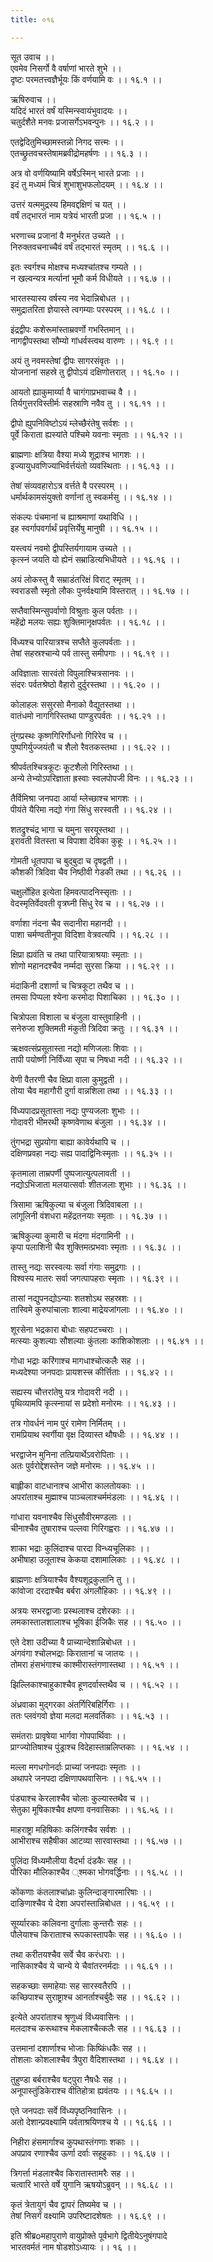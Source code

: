 ```yaml
---
title: ०१६

---
```

सूत उवाच ।।  
एवमेव निसर्गो वै वर्षाणां भारते शुभे ।।  
दृष्टः परमतत्त्वज्ञैर्भूयः किं वर्णयामि वः ।। १६.१ ।।  
  
ऋषिरुवाच ।।  
यदिदं भारतं वर्षं यस्मिन्स्वायंभुवादयः ।।  
चतुर्दशैते मनवः प्रजासर्गेऽभवन्पुनः ।। १६.२ ।।  
  
एतद्वेदितुमिच्छामस्तन्नो निगद सत्त्मः ।।  
एतच्छ्रुतवचस्तेषामब्रवीद्रोमहर्षणः ।। १६.३ ।।  
  
अत्र वो वर्णयिष्यामि वर्षेऽस्मिन् भारते प्रजाः ।।  
इदं तु मध्यमं चित्रं शुभाशुभफलोदयम् ।। १६.४ ।।  
  
उत्तरं यत्ममुद्रस्य हिमवद्दक्षिणं च यत् ।।  
वर्षं तद्भारतं नाम यत्रेयं भारती प्रजा ।। १६.५ ।।  
  
भरणाच्च प्रजानां वै मनुर्भरत उच्यते ।।  
निरुक्तवचनाच्चैवं वर्षं तद्भारतं स्मृतम् ।। १६.६ ।।  
  
इतः स्वर्गश्च मोक्षश्च मध्यश्चांतश्च गम्यते ।।  
न खल्वन्यत्र मर्त्यानां भूमौ कर्म विधीयते ।। १६.७ ।।  
  
भारतस्यास्य वर्षस्य नव भेदान्निबोधत ।।  
समुद्रातरिता ज्ञेयास्ते त्वगम्याः परस्परम् ।। १६.८ ।।  
  
इंद्रद्वीपः कशेरूमांस्ताम्रवर्णो गभस्तिमान् ।।  
नागद्वीपस्तथा सौम्यो गांधर्वस्त्वथ वारुणः ।। १६.९ ।।  
  
अयं तु नवमस्तेषां द्वीपः सागरसंवृतः ।।  
योजनानां सहस्रे तु द्वीपोऽयं दक्षिणोत्तरात् ।। १६.१० ।।  
  
आयतो ह्याकुमार्य्या वै चागंगाप्रभवाच्च वै ।।  
तिर्यगुत्तरविस्तीर्मः सहस्राणि नवैव तु ।। १६.११ ।।  
  
द्वीपो ह्युपनिविष्टोऽयं म्लेच्छैरंतेषु सर्वशः ।।  
पूर्वे किराता ह्यस्यांते पश्चिमे यवनाः स्मृताः ।। १६.१२ ।।  
  
ब्राह्मणाः क्षत्रिया वैश्या मध्ये शूद्राश्च भागशः ।।  
इज्यायुधवणिज्याभिर्वर्त्तयंतो व्यवस्थिताः ।। १६.१३ ।।  
  
तेषां संव्यवहारोऽत्र वर्त्तते वै परस्परम् ।।  
धर्मार्थकामसंयुक्तो वर्णानां तु स्वकर्मसु ।। १६.१४ ।।  
  
संकल्पः पंचमानां च ह्याश्रमाणां यथाविधि ।।  
इह स्वर्गापवर्गार्थं प्रवृत्तिर्येषु मानुषी ।। १६.१५ ।।  
  
यस्त्वयं नवमो द्वीपस्तिर्यगायाम उच्यते ।।  
कृत्स्नं जयति यो ह्येनं सम्राडित्यभिधीयते ।। १६.१६ ।।  
  
अयं लोकस्तु वै सम्राडंतरिक्षं विराट् स्मृतम् ।।  
स्वराडसौ स्मृतो लौकः पुनर्वक्ष्यामि विस्तरात् ।। १६.१७ ।।  
  
सप्तैवास्मिन्सुपर्वाणो विश्रुताः कुल पर्वताः ।।  
महेंद्रो मलयः सह्यः शुक्तिमानृक्षपर्वतः ।। १६.१८ ।।  
  
विंध्यश्च पारियात्रश्च सप्तैते कुलपर्वताः ।।  
तेषां सहस्रश्चान्ये पर्व तास्तु समीपगाः ।। १६.१९ ।।  
  
अविज्ञाताः सारवंतो विपुलाश्चित्रसानवः ।।  
संदरः पर्वतश्रेष्ठो वैहारो दुर्दुरस्तथा ।। १६.२० ।।  
  
कोलाहलः ससुरसो मैनाको वैद्युतस्तथा ।।  
वातंधमो नागगिरिस्तथा पाण्डुरपर्वतः ।। १६.२१ ।।  
  
तुंगप्रस्थः कृष्णगिरिर्गोधनो गिरिरेव च ।।  
पुष्पगिर्युज्जयंतौ च शैलो रैवतकस्तथा ।। १६.२२ ।।  
  
श्रीपर्वतश्चित्रकूटः कूटशैलो गिरिस्तथा ।।  
अन्ये तेभ्योऽपरिज्ञाता ह्रस्वाः स्वलपोपजी विनः ।। १६.२३ ।।  
  
तैर्विमिश्रा जनपदा आर्या म्लेच्छाश्च भागशः ।।  
पीयंते यैरिमा नद्यो गंगा सिंधु सरस्वती ।। १६.२४ ।।  
  
शतद्रुश्चंद्र भागा च यमुना सरयूस्तथा ।।  
इरावती वितस्ता च विपाशा देविका कुहूः ।। १६.२५ ।।  
  
गोमती धूतपापा च बुद्बुदा च दृषद्वती ।।  
कौशकी त्रिदिवा चैव निष्ठीवी गेडकी तथा ।। १६.२६ ।।  
  
चक्षुर्लोहित इत्येता हिमवत्पादनिस्सृताः ।।  
वेदस्मृतिर्वेदवती वृत्रघ्नी सिंधु रेव च ।। १६.२७ ।।  
  
वर्णाशा नंदना चैव सदानीरा महानदी ।।  
पाशा चर्मण्वतीनूपा विदिशा वेत्रवत्यपि ।। १६.२८ ।।  
  
क्षिप्रा ह्यवंति च तथा पारियात्राश्रयाः स्मृताः ।।  
शोणो महानदश्चैव नर्म्मदा सुरसा क्रिया ।। १६.२९ ।।  
  
मंदाकिनी दशार्णा च चित्रकूटा तथैव च ।।  
तमसा पिप्पला श्येना करमोदा पिशाचिका ।। १६.३० ।।  
  
चित्रोपला विशाला च बंजुला वास्तुवाहिनी ।।  
सनेरुजा शुक्तिमती मंकुती त्रिदिवा क्रतुः ।। १६.३१ ।।  
  
ऋक्षवत्संप्रसूतास्ता नद्यो मणिजलाः शिवाः ।।  
तापी पयोष्णी निर्विंध्या सृपा च निषधा नदी ।। १६.३२ ।।  
  
वेणी वैतरणी चैव क्षिप्रा वाला कुमुद्वती ।।  
तोया चैव महागौरी दुर्गा वान्नशिला तथा ।। १६.३३ ।।  
  
विंध्यपादप्रसूतास्ता नद्यः पुण्यजलाः शुभाः ।।  
गोदावरी भीमरथी कृष्णवेणाथ बंजुला ।। १६.३४ ।।  
  
तुंगभद्रा सुप्रयोगा बाह्या कावेर्यथापि च ।।  
दक्षिणप्रवहा नद्यः सह्य पादाद्विनिःस्मृताः ।। १६.३५ ।।  
  
कृतमाला ताम्रपर्णी पुष्पजात्युत्पलावती ।।  
नद्योऽभिजाता मलयात्सर्वाः शीतजलाः शुभाः ।। १६.३६ ।।  
  
त्रिसामा ऋषिकुल्या च बंजुला त्रिदिवाबला ।।  
लांगूलिनी वंशधरा महेंद्रतनयाः स्मृताः ।। १६.३७ ।।  
  
ऋषिकुल्या कुमारी च मंदगा मंदगामिनी ।।  
कृपा पलाशिनी चैव शुक्तिमत्प्रभवाः स्मृताः ।। १६.३८ ।।  
  
तास्तु नद्यः सरस्वत्यः सर्वा गंगाः समुद्रगाः ।।  
विश्वस्य मातरः सर्वा जगत्पापहराः स्मृताः ।। १६.३९ ।।  
  
तासां नद्युपनद्योऽन्याः शतशोऽथ सहस्रशः ।।  
तास्विमे कुरुपांचालाः शाल्वा माद्रेयजांगलाः ।। १६.४० ।।  
  
शूरसेना भद्रकारा बोधाः सहपटच्चराः ।।  
मत्स्याः कुशल्याः सौशल्याः कुंतलाः काशिकोशलाः ।। १६.४१ ।।  
  
गोधा भद्राः करिंगाश्च मागधाश्चोत्कलैः सह ।।  
मध्यदेश्या जनपदाः प्रायशस्त्त्र कीर्त्तिताः ।। १६.४२ ।।  
  
सह्यस्य चौत्तरांतेषु यत्र गोदावरी नदी ।।  
पृथिव्यामपि कृत्स्नायां स प्रदेशो मनोरमः ।। १६.४३ ।।  
  
तत्र गोवर्धनं नाम पुरं रामेण निर्मितम् ।।  
रामप्रियाथ स्वर्गीया वृक्ष दिव्यास्त थौषधीः ।। १६.४४ ।।  
  
भरद्वाजेन मुनिना तत्प्रियार्थेऽवरोपिताः ।।  
अतः पुर्वरोद्देशस्तेन जज्ञे मनोरमः ।। १६.४५ ।।  
  
बाह्लीका वाटधानाश्च आभीरा कालतोयकाः ।।  
अपरांताश्च मुह्माश्च पाञ्चलाश्चर्ममंडलाः ।। १६.४६ ।।  
  
गांधारा यवनाश्चैव सिंधुसौवीरमण्डलाः ।।  
चीनाश्चैव तुषाराश्च पल्लवा गिरिगह्वराः ।। १६.४७ ।।  
  
शाका भद्राः कुलिंदाश्च पारदा विन्ध्यचूलिकाः ।।  
अभीषाहा उलूताश्च केकया दशामालिकाः ।। १६.४८ ।।  
  
ब्राह्मणाः क्षत्रियाश्चैव वैश्यशूद्रकुलानि तु ।।  
कांवोजा दरदाश्चैव बर्बरा अंगलौहिकाः ।। १६.४९ ।।  
  
अत्रयः सभरद्वाजाः प्रस्थलाश्च दशेरकाः ।।  
लमकास्तालशालाश्च भूषिका ईजिकैः सह ।। १६.५० ।।  
  
एते देशा उदीच्या वै प्राच्यान्देशान्निबोधत ।।  
अंगवंगा श्चोलभद्राः किरातानां च जातयः ।।  
तोमरा हंसभंगाश्च काश्मीरास्तंगणास्तथा ।। १६.५१ ।।  
  
झिल्लिकाश्चाहुकाश्चैव हूणदर्वास्तथैव च ।। १६.५२ ।।  
  
अंध्रवाका मुद्गरका अंतर्गिरिबहिर्गिराः ।।  
ततः प्लवंगवो ज्ञेया मलदा मलवर्तिकाः ।। १६.५३ ।।  
  
समंतराः प्रावृषेया भार्गवा गोपपार्थिवाः ।।  
प्राग्ज्योतिषाश्च पुंड्राश्च विदेहास्ताम्रलिप्तकाः ।। १६.५४ ।।  
  
मल्ला मगधगोनर्दाः प्राच्यां जनपदाः स्मृताः ।।  
अथापरे जनपदा दक्षिणापथवासिनः ।। १६.५५ ।।  
  
पंड्याश्च केरलाश्चैव चोलाः कुल्यास्तथैव च ।।  
सेतुका मूषिकाश्चैव क्षपणा वनवासिकाः ।। १६.५६ ।।  
  
माहराष्ट्रा महिषिकाः कलिंगश्चैव सर्वशः ।।  
आभीराश्च सहैषीका आटव्या सारवास्तथा ।। १६.५७ ।।  
  
पुलिंदा विंध्यमौलीया वैदर्भा दंडकैः सह ।।  
पौरिका मौलिकाश्चैव ्श्मका भोगवर्द्धिनाः ।। १६.५८ ।।  
  
कोंकणाः कंतलाश्चांध्राः कुलिन्दाङ्गारमारिषाः ।।  
दाङिणाश्चैव ये देशा अपरांस्तान्निबोधत ।। १६.५९ ।।  
  
सूर्य्यारकाः कलिवना दुर्गालाः कुन्तरौः सहः ।।  
पौलेयाश्च किराताश्च रूपकास्तापकैः सह ।। १६.६० ।।  
  
तथा करीतयश्चैव सर्वे चैव करंधराः ।।  
नासिकाश्चैव ये चान्ये ये चैवांतरनर्मदाः ।। १६.६१ ।।  
  
सहकच्छाः समाहेयाः सह सारस्वतैरपि ।।  
कच्छिपाश्च सुराष्ट्राश्च आनर्ताश्चर्बुदैः सह ।। १६.६२ ।।  
  
इत्येते अपरांताश्च श्रृणुध्वं विंध्यवासिनः ।।  
मलदाश्च करूथाश्च मेकलाश्चैत्कलैः सह ।। १६.६३ ।।  
  
उत्तमानां दशार्णाश्च भोजाः किष्किंधकैः सह ।।  
तोशलाः कोशलाश्चैव त्रैपुरा वैदिशास्तथा ।। १६.६४ ।।  
  
तुहुण्डा बर्बराश्चैव षट्पुरा नैषधैः सह ।।  
अनूपास्तुंडिकेराश्च वीतिहोत्रा ह्यवंतयः ।। १६.६५ ।।  
  
एते जनपदाः सर्वे विंध्यपृष्ठनिवासिनः ।।  
अतो देशान्प्रवक्ष्यामि पर्वताश्रयिणश्च ये ।। १६.६६ ।।  
  
निहीरा हंसमार्गाश्च कुपथास्तंगणाः शकाः ।।  
अपप्राव रणाश्चैव ऊर्णा दर्वाः सहूहुकाः ।। १६.६७ ।।  
  
त्रिगर्त्ता मंडलाश्चैव किरातास्तामरैः सह ।।  
चत्वारि भारते वर्षे युगानि ऋषयोऽब्रुवन् ।। १६.६८ ।।  
  
कृतं त्रेतायुगं चैव द्वापरं तिष्यमेव च ।।  
तेषां निसर्गं वक्ष्यामि उपरिष्टादशेषतः ।। १६.६९ ।।  
  
इति श्रीब्रoमहापुराणे वायुप्रोक्ते पूर्वभागे द्वितीयेऽनुषंगपादे  
भारतवर्मतं नाम षोडशोऽध्यायः ।। १६ ।।